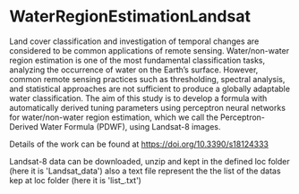 # WaterRegionEstimationLandsat
Land cover classification and investigation of temporal changes are considered to be common applications of remote sensing. Water/non-water region estimation is one of the most fundamental classification tasks, analyzing the occurrence of water on the Earth’s surface. However, common remote sensing practices such as thresholding, spectral analysis, and statistical approaches are not sufficient to produce a globally adaptable water classification. The aim of this study is to develop a formula with automatically derived tuning parameters using perceptron neural networks for water/non-water region estimation, which we call the Perceptron-Derived Water Formula (PDWF), using Landsat-8 images.

Details of the work can be found at https://doi.org/10.3390/s18124333

Landsat-8 data can be downloaded, unzip and kept in the defined loc folder (here it is 'Landsat_data') also a text file represent the the list of the datas kep at loc folder (here it is 'list_.txt')
